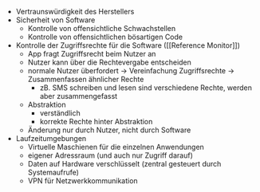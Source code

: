 - Vertraunswürdigkeit des Herstellers
- Sicherheit von Software
	- Kontrolle von offensichtliche Schwachstellen
	- Kontrolle von offensichtlichen bösartigen Code
- Kontrolle der Zugriffsrechte für die Software ([[Reference Monitor]])
    - App fragt Zugriffsrecht beim Nutzer an
    - Nutzer kann über die Rechtevergabe entscheiden
    - normale Nutzer überfordert -> Vereinfachung Zugriffsrechte -> Zusammenfassen ähnlicher Rechte
		- zB. SMS schreiben und lesen sind verschiedene Rechte, werden aber zusammengefasst
    - Abstraktion
		- verständlich
		- korrekte Rechte hinter Abstraktion
    - Änderung nur durch Nutzer, nicht durch Software
- Laufzeitumgebungen
    - Virtuelle Maschienen für die einzelnen Anwendungen
    - eigener Adressraum (und auch nur Zugriff darauf)
    - Daten auf Hardware verschlüsselt (zentral gesteuert durch Systemaufrufe)
    - VPN für Netzwerkkommunikation